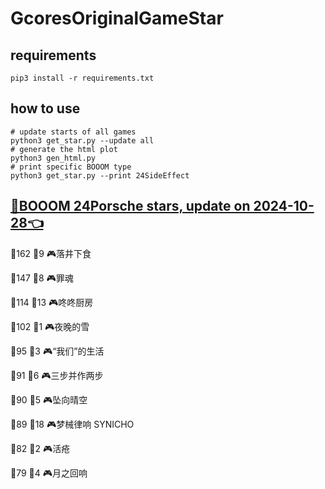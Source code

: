 # GcoresOriginalGameStar

## requirements
```
pip3 install -r requirements.txt
```

## how to use
```
# update starts of all games
python3 get_star.py --update all
# generate the html plot
python3 gen_html.py
# print specific BOOOM type
python3 get_star.py --print 24SideEffect
```

## [🔗BOOOM 24Porsche stars, update on 2024-10-28👈](https://raw.githack.com/sichaozhang1112/GcoresOriginalGameStar/main/html/24Porsche.html) 
🌟162 👥9   🎮落井下食               

🌟147 👥8   🎮罪魂                 

🌟114 👥13  🎮咚咚厨房               

🌟102 👥1   🎮夜晚的雪               

🌟95  👥3   🎮“我们”的生活            

🌟91  👥6   🎮三步并作两步             

🌟90  👥5   🎮坠向晴空               

🌟89  👥18  🎮梦械律响 SYNICHO       

🌟82  👥2   🎮活疮                 

🌟79  👥4   🎮月之回响               

